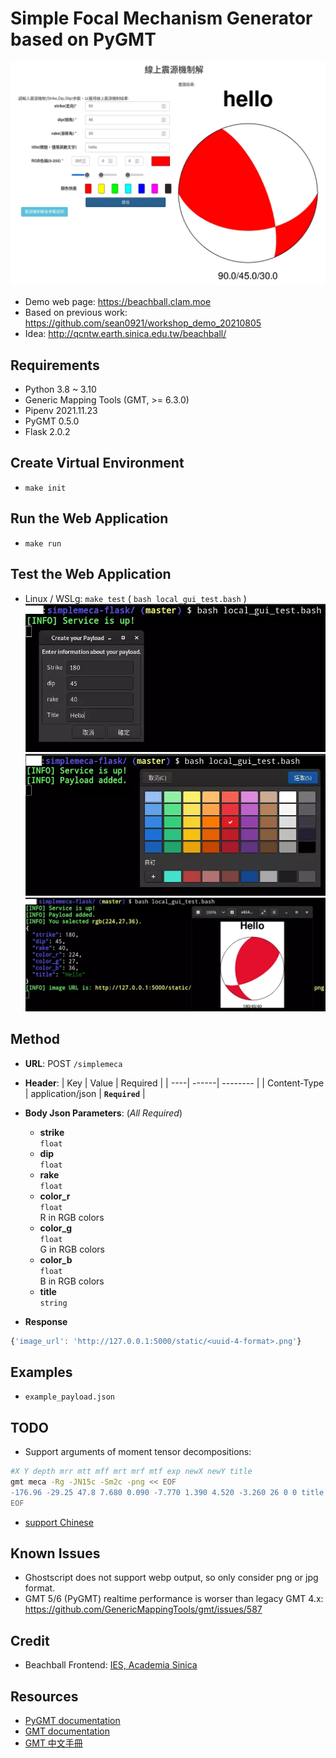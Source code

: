 # Simple Focal Mechanism Generator based on PyGMT

![](docs/demo.webp)

- Demo web page: <https://beachball.clam.moe>
- Based on previous work: <https://github.com/sean0921/workshop_demo_20210805>
- Idea: <http://qcntw.earth.sinica.edu.tw/beachball/>

## Requirements
- Python 3.8 ~ 3.10
- Generic Mapping Tools (GMT, >= 6.3.0)
- Pipenv 2021.11.23
- PyGMT 0.5.0
- Flask 2.0.2

## Create Virtual Environment
- `make init`

## Run the Web Application
- `make run`

## Test the Web Application
- Linux / WSLg: `make test` ( `bash local_gui_test.bash` )
![](docs/demo_test1.webp)
![](docs/demo_test2.webp)
![](docs/demo_test3.webp)

## Method
- **URL**: POST `/simplemeca`
- **Header**:
    | Key | Value | Required |
    | ----| ------| -------- |
    | Content-Type | application/json | **`Required`** |

- **Body Json Parameters**: (*All Required*)
    - **strike**<br>
      `float`
    - **dip**<br>
      `float`
    - **rake**<br>
      `float`
    - **color_r**<br>
      `float`<br>
      R in RGB colors
    - **color_g**<br>
      `float`<br>
      G in RGB colors
    - **color_b**<br>
      `float`<br>
      B in RGB colors
    - **title**<br>
      `string`
- **Response**
```javascript
{'image_url': 'http://127.0.0.1:5000/static/<uuid-4-format>.png'}
```

## Examples
- `example_payload.json`

## TODO
- Support arguments of moment tensor decompositions:
```bash
#X Y depth mrr mtt mff mrt mrf mtf exp newX newY title
gmt meca -Rg -JN15c -Sm2c -png << EOF
-176.96 -29.25 47.8 7.680 0.090 -7.770 1.390 4.520 -3.260 26 0 0 title
EOF
```
- [support Chinese](https://docs.gmt-china.org/6.0/chinese/linux/)

## Known Issues
- Ghostscript does not support webp output, so only consider png or jpg format.
- GMT 5/6 (PyGMT) realtime performance is worser than legacy GMT 4.x: <https://github.com/GenericMappingTools/gmt/issues/587>

## Credit
- Beachball Frontend: [IES, Academia Sinica](https://www.earth.sinica.edu.tw/)

## Resources
- [PyGMT documentation](https://www.pygmt.org/latest/)
- [GMT documentation](https://docs.generic-mapping-tools.org/)
- [GMT 中文手冊](https://docs.gmt-china.org)
